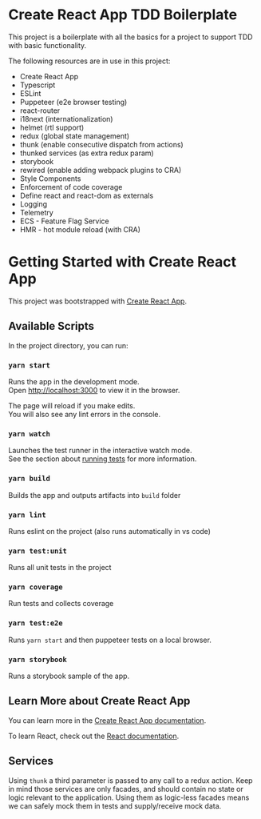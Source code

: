 # Create React App TDD Boilerplate
This project is a boilerplate with all the basics for a project to support TDD with basic functionality.

The following resources are in use in this project:
- Create React App
- Typescript
- ESLint
- Puppeteer (e2e browser testing)
- react-router
- i18next (internationalization)
- helmet (rtl support)
- redux (global state management)
- thunk (enable consecutive dispatch from actions)
- thunked services (as extra redux param)
- storybook
- rewired (enable adding webpack plugins to CRA)
- Style Components
- Enforcement of code coverage
- Define react and react-dom as externals
- Logging
- Telemetry
- ECS - Feature Flag Service
- HMR - hot module reload (with CRA)

# Getting Started with Create React App

This project was bootstrapped with [Create React App](https://github.com/facebook/create-react-app).

## Available Scripts

In the project directory, you can run:

### `yarn start`

Runs the app in the development mode.\
Open [http://localhost:3000](http://localhost:3000) to view it in the browser.

The page will reload if you make edits.\
You will also see any lint errors in the console.

### `yarn watch`

Launches the test runner in the interactive watch mode.\
See the section about [running tests](https://facebook.github.io/create-react-app/docs/running-tests) for more information.

### `yarn build`

Builds the app and outputs artifacts into `build` folder

### `yarn lint`

Runs eslint on the project (also runs automatically in vs code)

### `yarn test:unit`

Runs all unit tests in the project

### `yarn coverage`

Run tests and collects coverage

### `yarn test:e2e`

Runs `yarn start` and then puppeteer tests on a local browser.

### `yarn storybook`

Runs a storybook sample of the app.

## Learn More about Create React App

You can learn more in the [Create React App documentation](https://facebook.github.io/create-react-app/docs/getting-started).

To learn React, check out the [React documentation](https://reactjs.org/).

## Services

Using `thunk` a third parameter is passed to any call to a redux action.
Keep in mind those services are only facades, and should contain no state or logic relevant to the application.
Using them as logic-less facades means we can safely mock them in tests and supply/receive mock data.